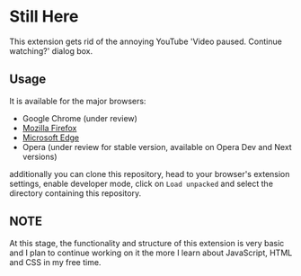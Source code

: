 # Still Here

This extension gets rid of the annoying YouTube 'Video paused. Continue watching?' dialog box.

## Usage

It is available for the major browsers:

- Google Chrome (under review)
- [Mozilla Firefox](https://addons.mozilla.org/en-US/firefox/addon/youtube-still-here/)
- [Microsoft Edge](https://microsoftedge.microsoft.com/addons/detail/youtube-still-here/pkfgkcldniiineoelnemkcieglbcikbk)
- Opera (under review for stable version, available on Opera Dev and Next versions)

additionally you can clone this repository, head to your browser's extension settings, enable developer mode, click on `Load unpacked` and select the directory containing this repository.

## NOTE

At this stage, the functionality and structure of this extension is very basic and I plan to continue working on it the more I learn about JavaScript, HTML and CSS in my free time.
